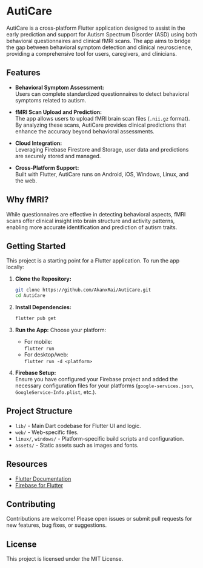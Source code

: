 # AutiCare

AutiCare is a cross-platform Flutter application designed to assist in the early prediction and support for Autism Spectrum Disorder (ASD) using both behavioral questionnaires and clinical fMRI scans. The app aims to bridge the gap between behavioral symptom detection and clinical neuroscience, providing a comprehensive tool for users, caregivers, and clinicians.

## Features

- **Behavioral Symptom Assessment:**  
  Users can complete standardized questionnaires to detect behavioral symptoms related to autism.

- **fMRI Scan Upload and Prediction:**  
  The app allows users to upload fMRI brain scan files (`.nii.gz` format). By analyzing these scans, AutiCare provides clinical predictions that enhance the accuracy beyond behavioral assessments.

- **Cloud Integration:**  
  Leveraging Firebase Firestore and Storage, user data and predictions are securely stored and managed.

- **Cross-Platform Support:**  
  Built with Flutter, AutiCare runs on Android, iOS, Windows, Linux, and the web.

## Why fMRI?

While questionnaires are effective in detecting behavioral aspects, fMRI scans offer clinical insight into brain structure and activity patterns, enabling more accurate identification and prediction of autism traits.

## Getting Started

This project is a starting point for a Flutter application. To run the app locally:

1. **Clone the Repository:**
   ```sh
   git clone https://github.com/AkanxRai/AutiCare.git
   cd AutiCare
   ```

2. **Install Dependencies:**
   ```sh
   flutter pub get
   ```

3. **Run the App:**
   Choose your platform:
   - For mobile:  
     `flutter run`
   - For desktop/web:  
     `flutter run -d <platform>`

4. **Firebase Setup:**  
   Ensure you have configured your Firebase project and added the necessary configuration files for your platforms (`google-services.json`, `GoogleService-Info.plist`, etc.).

## Project Structure

- `lib/` - Main Dart codebase for Flutter UI and logic.
- `web/` - Web-specific files.
- `linux/`, `windows/` - Platform-specific build scripts and configuration.
- `assets/` - Static assets such as images and fonts.

## Resources

- [Flutter Documentation](https://docs.flutter.dev/)
- [Firebase for Flutter](https://firebase.flutter.dev/)

## Contributing

Contributions are welcome! Please open issues or submit pull requests for new features, bug fixes, or suggestions.

## License

This project is licensed under the MIT License.
